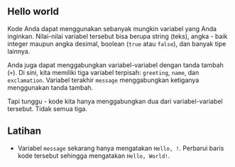 ## Hello world

Kode Anda dapat menggunakan sebanyak mungkin variabel yang Anda inginkan. Nilai-nilai variabel tersebut bisa berupa string (teks), angka - baik integer maupun angka desimal, boolean (`true` atau `false`), dan banyak tipe lainnya.

Anda juga dapat menggabungkan variabel-variabel dengan tanda tambah (`+`). Di sini, kita memiliki tiga variabel terpisah: `greeting`, `name`, dan `exclamation`. Variabel terakhir `message` menggabungkan ketiganya menggunakan tanda tambah.

Tapi tunggu - kode kita hanya menggabungkan dua dari variabel-variabel tersebut. Tidak semua tiga.

## Latihan

- Variabel `message` sekarang hanya mengatakan `Hello, !`. Perbarui baris kode tersebut sehingga mengatakan `Hello, World!`.
